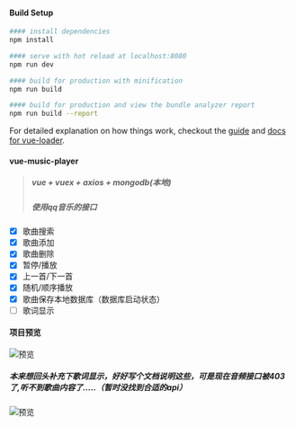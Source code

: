 #### Build Setup

``` bash
#### install dependencies
npm install

#### serve with hot reload at localhost:8080
npm run dev

#### build for production with minification
npm run build

#### build for production and view the bundle analyzer report
npm run build --report
```

For detailed explanation on how things work, checkout the [guide](http://vuejs-templates.github.io/webpack/) and [docs for vue-loader](http://vuejs.github.io/vue-loader).

#### vue-music-player
> ##### vue + vuex + axios + mongodb(本地)
> ##### 使用qq音乐的接口

- [x] 歌曲搜索
- [x] 歌曲添加
- [x] 歌曲删除
- [x] 暂停/播放
- [x] 上一首/下一首
- [x] 随机/顺序播放
- [x] 歌曲保存本地数据库（数据库启动状态）
- [ ] 歌词显示

#### 项目预览

![预览](https://tobeapro.github.io/img/vue-music1.gif)

##### 本来想回头补充下歌词显示，好好写个文档说明这些，可是现在音频接口被403了,听不到歌曲内容了.....（暂时没找到合适的api）

![预览](https://tobeapro.github.io/img/vue-music2.gif)
